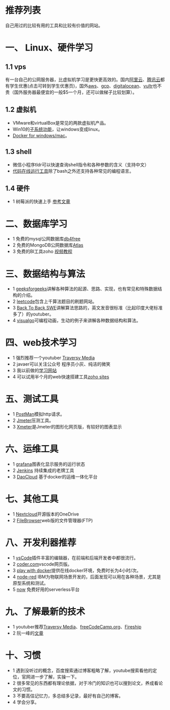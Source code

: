 # 推荐列表
自己用过的比较有用的工具和比较有价值的网站。
# 一、 Linux、硬件学习
## 1.1 vps
有一台自己的公网服务器，比虚拟机学习是更快更高效的。国内[阿里云](https://promotion.aliyun.com/ntms/act/xsgroup/buy.html?spm=a2c4e.11153987.0.0.561d68d0l2uICa&group=mFxmEriwAI)、[腾讯云](https://cloud.tencent.com/act/campus/)都有学生优惠(点击可转到学生优惠页)，国外[aws](https://aws.amazon.com/cn/)、[gcp](https://cloud.google.com/)、[digitalocean](https://cloud.digitalocean.com)、[vultr](https://vultr.com)也不贵（国外服务器最便宜的一般$5一个月，还可以做梯子比较划算）。
## 1.2 虚拟机
- VMware和virtualBox是常见的两款虚拟机产品。
- Win10的[子系统功能](../19.01/enjoy_win10下的开发利器.md)，让windows变成linux。
- [Docker for windows/mac](../19.01/enjoy_win10下的开发利器.md)。
## 1.3 shell
- 微信小程序tldr可以快速查询shell指令和各种参数的含义（支持中文）
- [代码在线运行工具](https://tool.lu/coderunner/)除了bash之外还支持各种常见的编程语言。
## 1.4 硬件
- 1 树莓派的快速上手 [参考文章](../18.8/raspberrypi_树莓派上手.md)
# 二、数据库学习
- 1 免费的mysql公网数据库[db4free](https://www.db4free.net/)
- 2 免费的MongoDB公网数据库[Atlas](https://cloud.mongodb.com/)
- 3 免费的BI工具zoho [视频教程](https://youtu.be/AgDmk6i89Oc)
# 三、数据结构与算法
- 1 [geeksforgeeks](https://www.geeksforgeeks.org/)讲解各种算法的起源、思路、实现，也有常见和特殊数据结构的介绍。
- 2 [leetcode](https://leetcode.com)包含上千算法题目的刷题网站。
- 3 [Back To Back SWE](https://www.youtube.com/channel/UCmJz2DV1a3yfgrR7GqRtUUA)讲解算法思路的，英文发音很标准（比起印度大佬标准多了）的youtuber。
- 4 [visualgo](https://visualgo.net/en)可编程动画，生动的例子来讲解各种数据结构和算法。
# 四、web技术学习
- 1 强烈推荐一个youtuber [Traversy Media](https://www.youtube.com/channel/UC29ju8bIPH5as8OGnQzwJyA)
- 2 javaer可以关注公众号 程序员小灰、纯洁的微笑
- 3 我以前做的[学习网站](http://microfrank.top)
- 4 可以试用半个月的web快速搭建工具[zoho sites](https://sites.zoho.com/index)
# 五、测试工具
- 1 [PostMan](https://www.getpostman.com/)模拟http请求。
- 2 [Jmeter](http://jmeter.apache.org/)压测工具。
- 3 [Xmeter](https://www.xmeter.net/)是Jmeter的图形化网页版，有较好的图表显示
# 六、运维工具
- 1 [grafana](http://grafana.org/)图表化显示服务的运行状态
- 2 [Jenkins](https://jenkins.io/) 持续集成的老牌工具
- 3 [DaoCloud](https://daocloud.io) 基于docker的运维一体化平台
# 七、其他工具
- 1 [Nextcloud](https://nextcloud.com)开源版本的OneDrive
- 2 [FileBrowser](https://github.com/filebrowser/filebrowser)web版的文件管理器(FTP)
# 八、开发利器推荐
- 1 [vsCode](https://code.visualstudio.com/)插件丰富的编辑器，在前端和后端开发者中都很流行。
- 2 [coder.com](http://coder.com)vscode网页版。
- 3 [play with docker](https://labs.play-with-docker.com)提供在线docker环境，免费时长为4小时/次。
- 4 [node-red](https://nodered.org/) IBM为物联网场景开发的，后面发现可以用在各种场景，尤其是原型系统和测试。
- 5 [now](https://zeit.co/now) 免费好用的serverless平台
# 九、了解最新的技术
- 1 youtuber推荐[Traversy Media](https://www.youtube.com/channel/UC29ju8bIPH5as8OGnQzwJyA)、[freeCodeCamp.org](https://www.youtube.com/channel/UC8butISFwT-Wl7EV0hUK0BQ)、[Fireship ](https://www.youtube.com/channel/UCsBjURrPoezykLs9EqgamOA)
- 2 阮一峰的[文章](http://www.ruanyifeng.com/blog/)
# 十、习惯
- 1 遇到没听过的概念，百度搜索通过博客粗略了解，youtube搜索看他的定位，官网进一步了解，实操一下。
- 2 很多常见的东西都有理论依据，对于冷门的知识也可以搜到论文，养成看论文的习惯。
- 3 不要高估记忆力，多总结多记录，最好有自己的博客。
- 4 学会分享。



